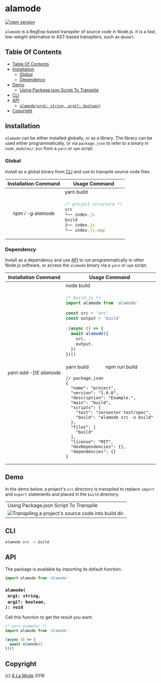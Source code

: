 # alamode

[![npm version](https://badge.fury.io/js/alamode.svg)](https://npmjs.org/package/alamode)

`alamode` is  a RegExp-based transpiler of source code in Node.js. It is a fast, low-weight alternative to AST-based transpilers, such as `@babel`.


## Table Of Contents

- [Table Of Contents](#table-of-contents)
- [Installation](#installation)
  * [Global](#global)
  * [Dependency](#dependency)
- [Demo](#demo)
  * [Using Package.json Script To Transpile](#using-packagejson-script-to-transpile)
- [CLI](#cli)
- [API](#api)
  * [`alamode(arg1: string, arg2?: boolean)`](#alamodearg1-stringarg2-boolean-void)
- [Copyright](#copyright)

## Installation

`alamode` can be either installed globally, or as a library. The library can be used either programmatically, or via `package.json` to refer to a binary in `node_modules/.bin` from a `yarn` or `npm` script.

### Global

Install as a global binary from <a href="#cli">CLI</a> and use to transpile source code files.

<table>
<thead>
 <tr>
  <th>Installation Command</th>
  <th>Usage Command</th>
 </tr>
</thead>

<tbody>
 <tr>
  <td rowspan="3" align="center">
   <em>npm i -g alamode</em>
  </td>
  <td>yarn build</td>
 </tr>

 <tr>
  <td>

```js
/* project structure */
src
└── index.js
build
├── index.js
└── index.js.map
```
</td>
 </tr>

</tbody>
</table>

### Dependency

Install as a dependency and use <a href="#api">API</a> to run programmatically in other Node.js software, or access the `alamode` binary via a `yarn` or `npm` script.

<table>
<thead>
 <tr>
  <th>Installation Command</th>
  <th colspan="2">Usage Command</th>
 </tr>
</thead>
<tbody>
 <tr>
  <td rowspan="4" align="center">
   <em>yarn add -DE alamode</em>
  </td>
  <td colspan="2">node build</td>
 </tr>
 <tr>
  <td colspan="2">

```js
/* build.js */
import alamode from 'alamode'

const src = 'src'
const output = 'build'

;(async () => {
  await alamode({
    src,
    output,
  })
})()
```
  </td>
 </tr>
 <tr>
  <td>yarn build</td>
  <td>npm run build</td>
 </tr>
 <tr>
  <td colspan="2">

```json5
// package.json
{
  "name": "project",
  "version": "1.0.0",
  "description": "Example.",
  "main": "build",
  "scripts": {
    "test": "zoroaster test/spec",
    "build": "alamode src -o build"
  },
  "files": [
    "build"
  ],
  "license": "MIT",
  "devDependencies": {},
  "dependencies": {}
}
```
  </td>
 </tr>
</tbody>
</table>

## Demo

In the demo below, a project's `src` directory is transpiled to replace `import` and `export` statements and placed in the `build` directory.

<table>
<tbody>
<tr>
</tr>
<tr>
<td><a name="using-packagejson-script-to-transpile">Using Package.json Script To Transpile</a></td>
</tr>
<tr>
<td><img src="doc/appshot-alamode.gif" alt="Transpiling a project's source code into build dir."></td>
</tr>
</tbody></table>

## CLI

```sh
alamode src -o build
```

## API

The package is available by importing its default function:

```js
import alamode from 'alamode'
```

### `alamode(`<br/>&nbsp;&nbsp;`arg1: string,`<br/>&nbsp;&nbsp;`arg2?: boolean,`<br/>`): void`

Call this function to get the result you want.

```javascript
/* yarn example/ */
import alamode from 'alamode'

(async () => {
  await alamode()
})()
```

## Copyright

(c) [À La Mode][1] 2018

[1]: https://alamode.cc

